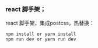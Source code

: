 ### react 脚手架；

react 脚手架，集成postcss，热替换：

```
npm install or yarn install
npm run dev or yarn run dev
```